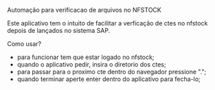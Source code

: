 Automação para verificacao de arquivos no NFSTOCK

Este aplicativo tem o intuito de facilitar a verficação de ctes
no nfstock depois de lançados no sistema SAP.

Como usar?
- para funcionar tem que estar logado no nfstock;
- quando o aplicativo pedir, insira o diretorio dos ctes;
- para passar para o proximo cte dentro do navegador pressione ".";
- quando terminar aperte enter dentro do aplicativo para fecha-lo;
